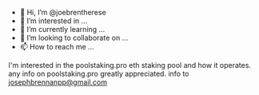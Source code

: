 - 👋 Hi, I’m @joebrentherese
- 👀 I’m interested in ...
- 🌱 I’m currently learning ...
- 💞️ I’m looking to collaborate on ...
- 📫 How to reach me ...

<!---
joebrentherese/joebrentherese is a ✨ special ✨ repository because its `README.md` (this file) appears on your GitHub profile.
You can click the Preview link to take a look at your changes.
--->
I'm interested in the poolstaking.pro eth staking pool and how it operates.
any info on poolstaking.pro greatly appreciated.
info to josephbrennanpp@gmail.com
